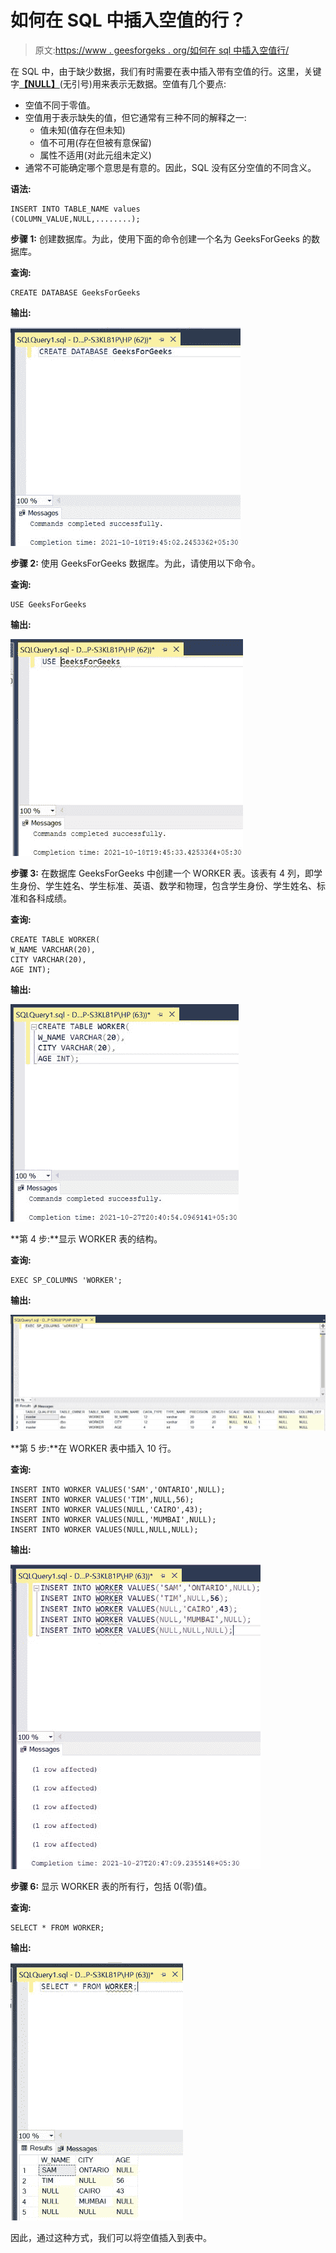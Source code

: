 # 如何在 SQL 中插入空值的行？

> 原文:[https://www . geesforgeks . org/如何在 sql 中插入空值行/](https://www.geeksforgeeks.org/how-to-insert-rows-with-null-values-in-sql/)

在 SQL 中，由于缺少数据，我们有时需要在表中插入带有空值的行。这里，关键字[**【NULL】**](https://www.geeksforgeeks.org/sql-null-values/)(无引号)用来表示无数据。空值有几个要点:

*   空值不同于零值。
*   空值用于表示缺失的值，但它通常有三种不同的解释之一:
    *   值未知(值存在但未知)
    *   值不可用(存在但被有意保留)
    *   属性不适用(对此元组未定义)
*   通常不可能确定哪个意思是有意的。因此，SQL 没有区分空值的不同含义。

**语法:**

```
INSERT INTO TABLE_NAME values
(COLUMN_VALUE,NULL,........);
```

**步骤 1:** 创建数据库。为此，使用下面的命令创建一个名为 GeeksForGeeks 的数据库。

**查询:**

```
CREATE DATABASE GeeksForGeeks
```

**输出:**

![](img/35e6763d64a57600946af28da80394af.png)

**步骤 2:** 使用 GeeksForGeeks 数据库。为此，请使用以下命令。

**查询:**

```
USE GeeksForGeeks
```

**输出:**

![](img/bd44f0d21d117380343c53a4b44533b1.png)

**步骤 3:** 在数据库 GeeksForGeeks 中创建一个 WORKER 表。该表有 4 列，即学生身份、学生姓名、学生标准、英语、数学和物理，包含学生身份、学生姓名、标准和各科成绩。

**查询:**

```
CREATE TABLE WORKER(
W_NAME VARCHAR(20),
CITY VARCHAR(20),
AGE INT);
```

**输出:**

![](img/5aacc6cfade15366a1ebd6858381b3fc.png)

**第 4 步:**显示 WORKER 表的结构。

**查询:**

```
EXEC SP_COLUMNS 'WORKER';
```

**输出:**

![](img/934d11d200a3f6bdbf806d7927aaca50.png)

**第 5 步:**在 WORKER 表中插入 10 行。

**查询:**

```
INSERT INTO WORKER VALUES('SAM','ONTARIO',NULL);
INSERT INTO WORKER VALUES('TIM',NULL,56);
INSERT INTO WORKER VALUES(NULL,'CAIRO',43);
INSERT INTO WORKER VALUES(NULL,'MUMBAI',NULL);
INSERT INTO WORKER VALUES(NULL,NULL,NULL);
```

**输出:**

![](img/55b58f29f10de356b67d696cf31fdeb5.png)

**步骤 6:** 显示 WORKER 表的所有行，包括 0(零)值。

**查询:**

```
SELECT * FROM WORKER;
```

**输出:**

![](img/ce18909e09587e93d625ab94291eb35b.png)

因此，通过这种方式，我们可以将空值插入到表中。